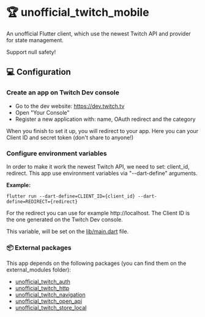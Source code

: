 # 🏆 unofficial_twitch_mobile

An unofficial Flutter client, which use the newest Twitch API and provider for state management.

Support null safety!

## 💻 Configuration

### Create an app on Twitch Dev console

- Go to the dev website: https://dev.twitch.tv
- Open "Your Console"
- Register a new application with: name, OAuth redirect and the category

When you finish to set it up, you will redirect to your app. Here you can your Client ID and secret
token (don't share to anyone!)

### Configure environment variables

In order to make it work the newest Twitch API, we need to set: client_id, redirect. This app use
environment variables via "--dart-define" arguments.

**Example:**
```
flutter run --dart-define=CLIENT_ID={client_id} --dart-define=REDIRECT={redirect}
```

For the redirect you can use for example http://localhost.
The Client ID is the one generated on the Twitch Dev console.

This variable, will be set on
the [lib/main.dart](https://github.com/federicoviceconti/unofficial_twitch_client_flutter/blob/master/lib/main.dart#L42)
file.

### 📦 External packages

This app depends on the following packages (you can find them on the external_modules folder):

- [unofficial_twitch_auth](https://github.com/federicoviceconti/unofficial_twitch_client_flutter/tree/master/external_modules/unofficial_twitch_auth)
- [unofficial_twitch_http](https://github.com/federicoviceconti/unofficial_twitch_client_flutter/tree/master/external_modules/unofficial_twitch_http)
- [unofficial_twitch_navigation](https://github.com/federicoviceconti/unofficial_twitch_client_flutter/tree/master/external_modules/unofficial_twitch_navigation)
- [unofficial_twitch_open_api](https://github.com/federicoviceconti/unofficial_twitch_client_flutter/tree/master/external_modules/unofficial_twitch_open_api)
- [unofficial_twitch_store_local](https://github.com/federicoviceconti/unofficial_twitch_client_flutter/tree/master/external_modules/unofficial_twitch_store_local)
